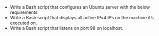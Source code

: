 - Write a Bash script that configures an Ubuntu server with the below requirements  
- Write a Bash script that displays all active IPv4 IPs on the machine it’s executed on.  
- Write a Bash script that listens on port 98 on localhost.  
